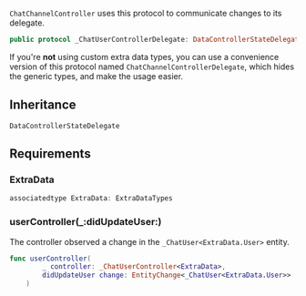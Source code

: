 
`ChatChannelController` uses this protocol to communicate changes to its delegate.

``` swift
public protocol _ChatUserControllerDelegate: DataControllerStateDelegate 
```

If you're **not** using custom extra data types, you can use a convenience version of this protocol
named `ChatChannelControllerDelegate`, which hides the generic types, and make the usage easier.

## Inheritance

`DataControllerStateDelegate`

## Requirements

### ExtraData

``` swift
associatedtype ExtraData: ExtraDataTypes
```

### userController(\_:​didUpdateUser:​)

The controller observed a change in the `_ChatUser<ExtraData.User>` entity.

``` swift
func userController(
        _ controller: _ChatUserController<ExtraData>,
        didUpdateUser change: EntityChange<_ChatUser<ExtraData.User>>
    )
```

